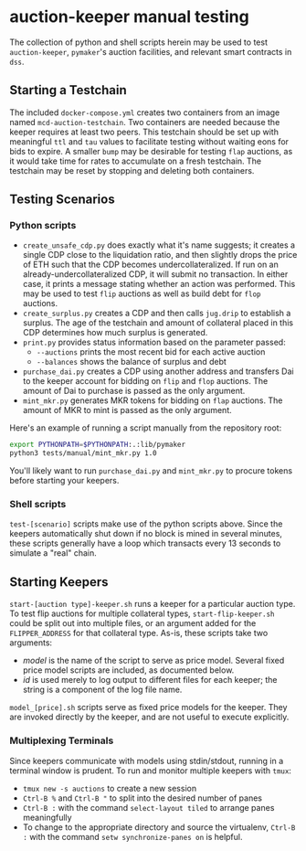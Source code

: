 # auction-keeper manual testing

The collection of python and shell scripts herein may be used to test `auction-keeper`, `pymaker`'s auction facilities, 
and relevant smart contracts in `dss`.

## Starting a Testchain
The included `docker-compose.yml` creates two containers from an image named `mcd-auction-testchain`.  Two containers 
are needed because the keeper requires at least two peers.  This testchain should be set up with meaningful `ttl` and 
`tau` values to facilitate testing without waiting eons for bids to expire.  A smaller `bump` may be desirable for 
testing `flap` auctions, as it would take time for rates to accumulate on a fresh testchain.  The testchain may be 
reset by stopping and deleting both containers.


## Testing Scenarios

### Python scripts

* `create_unsafe_cdp.py` does exactly what it's name suggests; it creates a single CDP close to the liquidation ratio, 
and then slightly drops the price of ETH such that the CDP becomes undercollateralized.  If run on an 
already-undercollateralized CDP, it will submit no transaction.  In either case, it prints a message stating whether an 
action was performed.  This may be used to test `flip` auctions as well as build debt for `flop` auctions.
* `create_surplus.py` creates a CDP and then calls `jug.drip` to establish a surplus.  The age of the testchain 
and amount of collateral placed in this CDP determines how much surplus is generated.
* `print.py` provides status information based on the parameter passed:
  * `--auctions` prints the most recent bid for each active auction
  * `--balances` shows the balance of surplus and debt
* `purchase_dai.py` creates a CDP using another address and transfers Dai to the keeper account for bidding on `flip` 
and `flop` auctions.  The amount of Dai to purchase is passed as the only argument.
* `mint_mkr.py` generates MKR tokens for bidding on `flap` auctions.  The amount of MKR to mint is passed as the only 
argument.

Here's an example of running a script manually from the repository root:
```bash
export PYTHONPATH=$PYTHONPATH:.:lib/pymaker
python3 tests/manual/mint_mkr.py 1.0
```

You'll likely want to run `purchase_dai.py` and `mint_mkr.py` to procure tokens before starting your keepers.

### Shell scripts

`test-[scenario]` scripts make use of the python scripts above.  Since the keepers automatically shut down if no block 
is mined in several minutes, these scripts generally have a loop which transacts every 13 seconds to simulate a "real" 
chain.


## Starting Keepers

`start-[auction type]-keeper.sh` runs a keeper for a particular auction type.  To test flip auctions for multiple 
collateral types, `start-flip-keeper.sh` could be split out into multiple files, or an argument added for the 
`FLIPPER_ADDRESS` for that collateral type.  As-is, these scripts take two arguments:
* *model* is the name of the script to serve as price model.  Several fixed price model scripts are included, as 
documented below.
* *id* is used merely to log output to different files for each keeper; the string is a component of the log file name.

`model_[price].sh` scripts serve as fixed price models for the keeper.  They are invoked directly by the keeper, and 
are not useful to execute explicitly.

### Multiplexing Terminals
Since keepers communicate with models using stdin/stdout, running in a terminal window is prudent.  To run and monitor 
multiple keepers with `tmux`:
 * `tmux new -s auctions` to create a new session
 * `Ctrl-B %` and `Ctrl-B "` to split into the desired number of panes
 * `Ctrl-B :` with the command `select-layout tiled` to arrange panes meaningfully
 * To change to the appropriate directory and source the virtualenv, `Ctrl-B :` with the command 
 `setw synchronize-panes on` is helpful.
